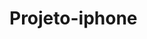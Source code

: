 # Projeto-iphone

<!DOCTYPE html>
<html lang="pt-br">
<style>
<!DOCTYPE CSS> 

  </head>
  <body>
  </body>
  </html> 
  </html>
 
 
 Projeto-iphone123! 

  
  ![Alt text](editar-2-1.jpg)        

 123 Testando
 
 ![Alt text](seila123-1-1.jpg)        
  
